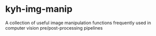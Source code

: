 # kyh-img-manip
A collection of useful image manipulation functions frequently used in computer vision pre/post-processing pipelines
